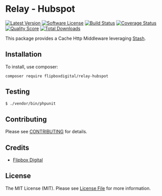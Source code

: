 # Relay - Hubspot
[![Latest Version](https://img.shields.io/github/release/flipbox/relay-hubspot.svg?style=flat-square)](https://github.com/flipbox/relay-hubspot/releases)
[![Software License](https://img.shields.io/badge/license-MIT-brightgreen.svg?style=flat-square)](LICENSE.md)
[![Build Status](https://img.shields.io/travis/flipbox/relay-hubspot/master.svg?style=flat-square)](https://travis-ci.org/flipbox/relay-hubspot)
[![Coverage Status](https://img.shields.io/scrutinizer/coverage/g/flipbox/relay-hubspot.svg?style=flat-square)](https://scrutinizer-ci.com/g/flipbox/relay-hubspot/code-structure)
[![Quality Score](https://img.shields.io/scrutinizer/g/flipbox/relay-hubspot.svg?style=flat-square)](https://scrutinizer-ci.com/g/flipbox/relay-hubspot)
[![Total Downloads](https://img.shields.io/packagist/dt/flipboxdigital/relay-hubspot.svg?style=flat-square)](https://packagist.org/packages/flipboxdigital/relay-hubspot)

This package provides a Cache Http Middleware leveraging [Stash](https://github.com/tedious/Stash).

## Installation

To install, use composer:

```
composer require flipboxdigital/relay-hubspot
```

## Testing

``` bash
$ ./vendor/bin/phpunit
```

## Contributing

Please see [CONTRIBUTING](https://github.com/flipbox/relay-hubspot/blob/master/CONTRIBUTING.md) for details.


## Credits

- [Flipbox Digital](https://github.com/flipbox)

## License

The MIT License (MIT). Please see [License File](https://github.com/flipbox/relay-hubspot/blob/master/LICENSE) for more information.
